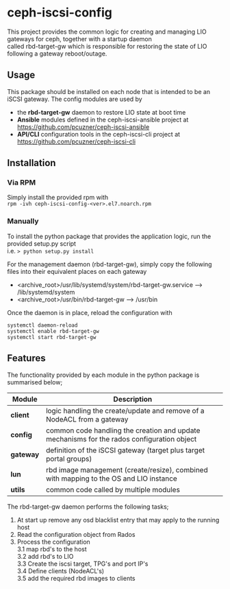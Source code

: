 # ceph-iscsi-config  
This project provides the common logic for creating and managing LIO gateways for ceph, together with a startup daemon  
called rbd-target-gw which is responsible for restoring the state of LIO following a gateway reboot/outage.

## Usage
This package should be installed on each node that is intended to be an iSCSI gateway. The config modules are used by    
* the **rbd-target-gw** daemon to restore LIO state at boot time  
* **Ansible** modules defined in the ceph-iscsi-ansible project at https://github.com/pcuzner/ceph-iscsi-ansible  
* **API/CLI** configuration tools in the ceph-iscsi-cli project at https://github.com/pcuzner/ceph-iscsi-cli  

## Installation
### Via RPM
Simply install the provided rpm with  
```rpm -ivh ceph-iscsi-config-<ver>.el7.noarch.rpm```  

### Manually

To install the python package that provides the application logic, run the provided setup.py script  
i.e. ```> python setup.py install```   

For the management daemon (rbd-target-gw), simply copy the following files into their equivalent places on each gateway  
- <archive_root>/usr/lib/systemd/system/rbd-target-gw.service  --> /lib/systemd/system
- <archive_root>/usr/bin/rbd-target-gw --> /usr/bin  

Once the daemon is in place, reload the configuration with  
```  
systemctl daemon-reload
systemctl enable rbd-target-gw 
systemctl start rbd-target-gw
```

## Features
The functionality provided by each module in the python package is summarised below;

| Module | Description |
| --- | --- |
| **client** | logic handling the create/update and remove of a NodeACL from a gateway |
| **config** | common code handling the creation and update mechanisms for the rados configuration object |  
| **gateway** | definition of the iSCSI gateway (target plus target portal groups) |
| **lun** | rbd image management (create/resize), combined with mapping to the OS and LIO instance |
| **utils** | common code called by multiple modules |
  
The rbd-target-gw daemon performs the following tasks;  
  1. At start up remove any osd blacklist entry that may apply to the running host  
  2. Read the configuration object from Rados  
  3. Process the configuration  
  3.1 map rbd's to the host  
  3.2 add rbd's to LIO  
  3.3 Create the iscsi target, TPG's and port IP's  
  3.4 Define clients (NodeACL's)  
  3.5 add the required rbd images to clients  



